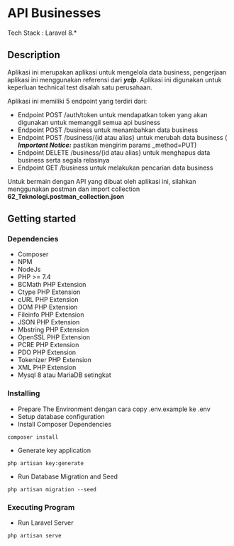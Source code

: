 # API Businesses
Tech Stack : Laravel 8.*

## Description
Aplikasi ini merupakan aplikasi untuk mengelola data business, pengerjaan aplikasi ini menggunakan referensi dari ***yelp***. Aplikasi ini digunakan untuk keperluan technical test disalah satu perusahaan.

Aplikasi ini memiliki 5 endpoint yang terdiri dari:
- Endpoint POST /auth/token untuk mendapatkan token yang akan digunakan untuk memanggil semua api business
- Endpoint POST /business untuk menambahkan data business
- Endpoint POST /business/{id atau alias} untuk merubah data business ( ***Important Notice:*** pastikan mengirim params _method=PUT)
- Endpoint DELETE /business/{id atau alias} untuk menghapus data business serta segala relasinya
- Endpoint GET /business untuk melakukan pencarian data business

Untuk bermain dengan API yang dibuat oleh aplikasi ini, silahkan menggunakan postman dan import collection **62_Teknologi.postman_collection.json**

## Getting started
### Dependencies
- Composer
- NPM
- NodeJs
- PHP >= 7.4
- BCMath PHP Extension
- Ctype PHP Extension
- cURL PHP Extension
- DOM PHP Extension
- Fileinfo PHP Extension
- JSON PHP Extension
- Mbstring PHP Extension
- OpenSSL PHP Extension
- PCRE PHP Extension
- PDO PHP Extension
- Tokenizer PHP Extension
- XML PHP Extension
- Mysql 8 atau MariaDB setingkat

### Installing
- Prepare The Environment dengan cara copy .env.example ke .env
- Setup database configuration
- Install Composer Dependencies
```
composer install
```
- Generate key application
```
php artisan key:generate
```
- Run Database Migration and Seed
```
php artisan migration --seed
```

### Executing Program
- Run Laravel Server
```
php artisan serve
```
